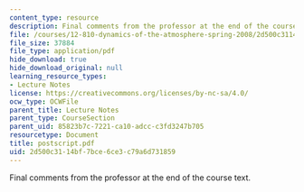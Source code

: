 ```yaml
---
content_type: resource
description: Final comments from the professor at the end of the course text.
file: /courses/12-810-dynamics-of-the-atmosphere-spring-2008/2d500c3114bf7bce6ce3c79a6d731859_postscript.pdf
file_size: 37884
file_type: application/pdf
hide_download: true
hide_download_original: null
learning_resource_types:
- Lecture Notes
license: https://creativecommons.org/licenses/by-nc-sa/4.0/
ocw_type: OCWFile
parent_title: Lecture Notes
parent_type: CourseSection
parent_uid: 85823b7c-7221-ca10-adcc-c3fd3247b705
resourcetype: Document
title: postscript.pdf
uid: 2d500c31-14bf-7bce-6ce3-c79a6d731859
---
```

Final comments from the professor at the end of the course text.